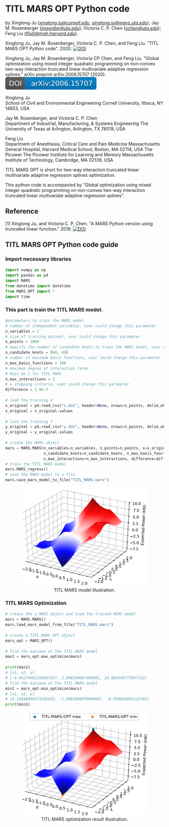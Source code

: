# TITL MARS OPT Python code
by Xinglong Ju (*xinglong.ju@cornell.edu*, *xinglong.ju@mavs.uta.edu*); Jay M. Rosenberger (*jrosenbe@uta.edu*); Victoria C. P. Chen (*vchen@uta.edu*); Feng Liu (*fliu0@mgh.harvard.edu*).

Xinglong Ju, Jay M. Rosenberger, Victoria C. P. Chen, and Feng Liu. "TITL MARS OPT Python code". 2020.
[![DOI](https://zenodo.org/badge/275648852.svg)](https://zenodo.org/badge/latestdoi/275648852)

Xinglong Ju, Jay M. Rosenberger, Victoria CP Chen, and Feng Liu. "Global optimization using mixed integer quadratic programming on non-convex two-way interaction truncated linear multivariate adaptive regression splines." arXiv preprint arXiv:2006.15707 (2020). [![DOI](/arXiv2006.15707.svg)](https://arxiv.org/abs/2006.15707)<br/>

Xinglong Ju<br/>
School of Civil and Environmental Engineering
Cornell University, Ithaca, NY 14853, USA

Jay M. Rosenberger, and Victoria C. P. Chen<br/>
Department of Industrial, Manufacturing, & Systems Engineering
The University of Texas at Arlington, Arlington, TX 76019, USA

Feng Liu<br/>
Department of Anesthesia, Critical Care and Pain Medicine
Massachusetts General Hospital, Harvard Medical School, Boston, MA 02114, USA
The Picower The Picower Institute for Learning and Memory
Massachusetts Institute of Technology, Cambridge, MA 02139, USA

TITL MARS OPT is short for two-way interaction truncated linear multivariate adaptive regression splines optimization.

This python code is accompanied by "Global optimization using mixed integer quadratic programming on non-convex two-way interaction truncated linear multivariate adaptive regression splines".

## Reference
[1] Xinglong Ju, and Victoria C. P. Chen. "A MARS Python version using truncated linear function." 2019. [![DOI](https://zenodo.org/badge/226974692.svg)](https://zenodo.org/badge/latestdoi/226974692)<br/>

## TITL MARS OPT Python code guide
### Import necessary libraries
```python
import numpy as np
import pandas as pd
import MARS
from datetime import datetime
from MARS_OPT import *
import time
```

### This part is train the TITL MARS model.
```python
#parameters to train the MARS model
# number of independent variables, user could change this parameter
n_variables = 2
# size of training dataset, user could change this parameter
n_points = 1000
# specify the number of candidate knots to train the MARS model, user could change this parameter
n_candidate_knots = [40, 40]
# number of maximum basis functions, user could change this parameter
n_max_basis_functions = 100
# maximum degree of interaction terms
# Must be 2 for TITL MARS
n_max_interactions = 2
# a stopping criteria, user could change this parameter
difference = 1.0e-3

# load the training X
x_original = pd.read_csv("x.dat", header=None, nrows=n_points, delim_whitespace=True)
x_original = x_original.values

# load the training Y
y_original = pd.read_csv("y.dat", header=None, nrows=n_points, delim_whitespace=True)
y_original = y_original.values

# create the MARS object
mars = MARS.MARS(n_variables=n_variables, n_points=n_points, x=x_original, y=y_original,
                 n_candidate_knots=n_candidate_knots, n_max_basis_functions=n_max_basis_functions,
                 n_max_interactions=n_max_interactions, difference=difference)
# train the TITL MARS model
mars.MARS_regress()
# save the MARS model to a file
mars.save_mars_model_to_file("TITL_MARS.mars")
```
<p align="center"> 
    <img width="400" src="/TITL_MARS_model.png" alt="TITL MARS model illustration"/><br/>
    TITL MARS model illustration.
</p>

### TITL MARS Optimization
```python
# create the a MARS object and load the trained MARS model
mars = MARS.MARS()
mars.load_mars_model_from_file("TITL_MARS.mars")

# create a TITL MARS OPT object
mars_opt = MARS_OPT()

# find the maximum of the TITL MARS model
max1 = mars_opt.max_optimize(mars)

print(max1)
# [x1, x2, y]
# [-0.05274081296657257, 1.998290807400001, 10.084549773597132]
# find the minimum of the TITL MARS model
min1 = mars_opt.min_optimize(mars)
# [x1, x2, y]
# [0.15040898573205055, -1.9982908070000007, -8.099636884123703]
print(min1)
```
<p align="center"> 
    <img width="400" src="/TITL_MARS_OPT_Result.png" alt="TITL MARS optimization result illustration"/><br/>
    TITL MARS optimization result illustration.
</p>
